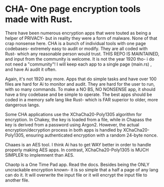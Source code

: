 # CHA- One page encryption tools made with Rust. 


There have been numerous encryption apps that were touted as being a helper of PRIVACY- but in reality they were a form of malware. None of that crap nonsense here. CHA is a bunch of individual tools with one page codebases- extremely easy to audit or modify. They are all coded with Rust- which any reasonable person would trust.  THIS REPO IS MAINTAINED, and input from the community is welcome. It is not the year 1920 tho- i do not need a "community"!  I will keep each app to a single page (main.rs) , and have Ai audit it often. 

Again, it's not 1920 any more. Apps that do simple tasks and have over 100 files are hard for Ai to monitor and audit. They are hard for the user to run, with so many commands. To make a NO BS, NO NONSENSE app, it should have a tiny codebase and be simple to operate. The best apps should be coded in a memory safe lang like Rust- which is FAR superior to older, more dangerous langs. 


Some CHA applications use the XChaCha20-Poly1305 algorithm for encryption. In Chakey, the key is loaded from a file, while in Chapass the key is derived from a password using Argon2. However, the actual encryption/decryption process in both apps is handled by XChaCha20-Poly1305, ensuring authenticated encryption with a random 24-byte nonce.

Chaaes is an AES tool. I think Ai has to get WAY better in order to handle properly making AES apps. In contrast, XChaCha20-Poly1305 is MUCH SIMPLER to implemnent than AES. 

Chaotp is a One Time Pad app. Read the docs. Besides being the ONLY uncrackable encryption known- it is so simple that a half a page of any lang can do it. It will overwrite the input file or it will encrypt the input file to another file. 


